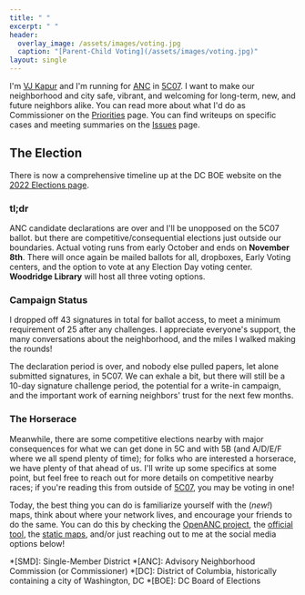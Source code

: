 ```yaml
---
title: " "
excerpt: " "
header:
  overlay_image: /assets/images/voting.jpg
  caption: "[Parent-Child Voting](/assets/images/voting.jpg)"
layout: single
---
```

I'm [VJ Kapur](/vj/) and I'm running for [ANC](/ancs/) in [5C07](/5c07/). I want to make our neighborhood and city safe, vibrant, and welcoming for long-term, new, and future neighbors alike. You can read more about what I'd do as Commissioner on the [Priorities](/priorities/) page. You can find writeups on specific cases and meeting summaries on the [Issues](/issues/) page.

## The Election
There is now a comprehensive timeline up at the DC BOE website on the [2022 Elections page](https://dcboe.org/Elections/2022-Elections).

### tl;dr
ANC candidate declarations are over and I'll be unopposed on the 5C07 ballot. but there are competitive/consequential elections just outside our boundaries. Actual voting runs from early October and ends on **November 8th**. There will once again be mailed ballots for all, dropboxes, Early Voting centers, and the option to vote at any Election Day voting center. **Woodridge Library** will host all three voting options.

### Campaign Status
I dropped off 43 signatures in total for ballot access, to meet a minimum requirement of 25 after any challenges. I appreciate everyone's support, the many conversations about the neighborhood, and the miles I walked making the rounds!

The declaration period is over, and nobody else pulled papers, let alone submitted signatures, in 5C07. We can exhale a bit, but there will still be a 10-day signature challenge period, the potential for a write-in campaign, and the important work of earning neighbors' trust for the next few months.

### The Horserace
Meanwhile, there are some competitive elections nearby with major consequences for what we can get done in 5C and with 5B (and A/D/E/F where we all spend plenty of time); for folks who are interested a horserace, we have plenty of that ahead of us. I'll write up some specifics at some point, but feel free to reach out for more details on competitive nearby races; if you're reading this from outside of [5C07](/5c07/), you may be voting in one!

Today, the best thing you can do is familiarize yourself with the (*new!*) maps, think about where your network lives, and encourage your friends to do the same. You can do this by checking the [OpenANC project](http://openanc.org), the [official tool](https://dcgis.maps.arcgis.com/apps/instant/lookup/index.html?appid=d83784aad3f247d39df1a92422a9df25), the [static maps](https://planning.dc.gov/2023-anc-smd-boundaries), and/or just reaching out to me at the social media options below!

*[SMD]: Single-Member District
*[ANC]: Advisory Neighborhood Commission (or Commissioner)
*[DC]: District of Columbia, historically containing a city of Washington, DC
*[BOE]: DC Board of Elections
